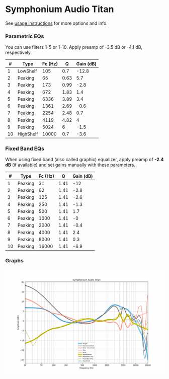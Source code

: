 # Symphonium Audio Titan
See [usage instructions](https://github.com/jaakkopasanen/AutoEq#usage) for more options and info.

### Parametric EQs
You can use filters 1-5 or 1-10. Apply preamp of -3.5 dB or -4.1 dB, respectively.

|   # | Type      |   Fc (Hz) |    Q |   Gain (dB) |
|-----|-----------|-----------|------|-------------|
|   1 | LowShelf  |       105 | 0.7  |       -12.8 |
|   2 | Peaking   |        65 | 0.63 |         5.7 |
|   3 | Peaking   |       173 | 0.99 |        -2.8 |
|   4 | Peaking   |       672 | 1.83 |         1.4 |
|   5 | Peaking   |      6336 | 3.89 |         3.4 |
|   6 | Peaking   |      1361 | 2.69 |        -0.6 |
|   7 | Peaking   |      2254 | 2.48 |         0.7 |
|   8 | Peaking   |      4119 | 4.82 |         4   |
|   9 | Peaking   |      5024 | 6    |        -1.5 |
|  10 | HighShelf |     10000 | 0.7  |        -3.6 |

### Fixed Band EQs
When using fixed band (also called graphic) equalizer, apply preamp of **-2.4 dB** (if available) and set gains manually with these parameters.

|   # | Type    |   Fc (Hz) |    Q |   Gain (dB) |
|-----|---------|-----------|------|-------------|
|   1 | Peaking |        31 | 1.41 |       -12   |
|   2 | Peaking |        62 | 1.41 |        -2.8 |
|   3 | Peaking |       125 | 1.41 |        -2.6 |
|   4 | Peaking |       250 | 1.41 |        -1.3 |
|   5 | Peaking |       500 | 1.41 |         1.7 |
|   6 | Peaking |      1000 | 1.41 |        -0   |
|   7 | Peaking |      2000 | 1.41 |        -0.4 |
|   8 | Peaking |      4000 | 1.41 |         2.4 |
|   9 | Peaking |      8000 | 1.41 |         0.3 |
|  10 | Peaking |     16000 | 1.41 |        -6.9 |

### Graphs
![](./Symphonium%20Audio%20Titan.png)
